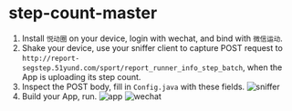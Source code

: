 # step-count-master

1. Install `悦动圈` on your device, login with wechat, and bind with `微信运动`.
2. Shake your device, use your sniffer client to capture POST request to `http://report-segstep.51yund.com/sport/report_runner_info_step_batch`, when the App is uploading its step count.
3. Inspect the POST body, fill in `Config.java` with these fields.
![sniffer](https://brotherjing-static.s3-ap-northeast-1.amazonaws.com/img/sniffer.PNG)
4. Build your App, run.
![app](https://brotherjing-static.s3-ap-northeast-1.amazonaws.com/img/0825_4.jpg)
![wechat](https://brotherjing-static.s3-ap-northeast-1.amazonaws.com/img/0825_3.jpg)

